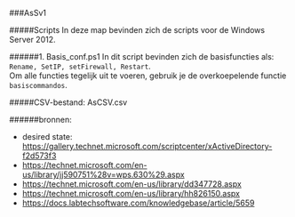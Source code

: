 ###AsSv1


#####Scripts
In deze map bevinden zich de scripts voor de Windows Server 2012.

######1. Basis_conf.ps1
In dit script bevinden zich de basisfuncties als:  
```Rename, SetIP, setFirewall, Restart```.  
Om alle functies tegelijk uit te voeren, gebruik je de overkoepelende functie ```basiscommandos```.

#####CSV-bestand: AsCSV.csv

######bronnen:

- desired state: https://gallery.technet.microsoft.com/scriptcenter/xActiveDirectory-f2d573f3
- https://technet.microsoft.com/en-us/library/jj590751%28v=wps.630%29.aspx
- https://technet.microsoft.com/en-us/library/dd347728.aspx 
- https://technet.microsoft.com/en-us/library/hh826150.aspx
- https://docs.labtechsoftware.com/knowledgebase/article/5659
